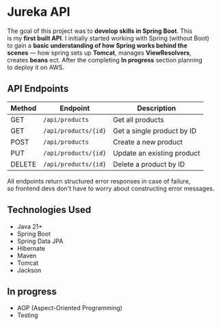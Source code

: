  # Jureka API

 The goal of this project was to **develop skills in Spring Boot**. This <br />
 is my **first built API**. I initially started working with Spring (without Boot) <br />
 to gain a **basic understanding of how Spring works behind the <br />
 scenes** — how  spring sets up **Tomcat**, manages **ViewResolvers**,<br />
 creates **beans** ect. After the completing **In progress** section planning <br /> to deploy it 
 on AWS.<br />

## API Endpoints

| Method | Endpoint           | Description                    |
|--------|--------------------|--------------------------------|
| GET    | `/api/products`     | Get all products               |
| GET    | `/api/products/{id}`| Get a single product by ID     |
| POST   | `/api/products`     | Create a new product           |
| PUT    | `/api/products/{id}`| Update an existing product     |
| DELETE | `/api/products/{id}`| Delete a product by ID         |

All endpoints return structured error responses in case of failure, <br />
so frontend devs don't have to worry about constructing error messages.


 ## Technologies Used

 - Java 21+
 - Spring Boot
 - Spring Data JPA
 - Hibernate
 - Maven
 - Tomcat
 - Jackson
 
  ## In progress 

 - AOP (Aspect-Oriented Programming)
 - Testing


<br />
<br />
<br />

